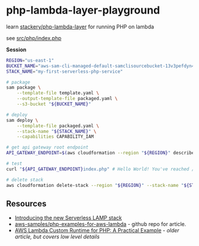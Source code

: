 # php-lambda-layer-playground

learn [stackery/php-lambda-layer](https://github.com/stackery/php-lambda-layer) for running PHP on lambda

see [src/php/index.php](src/php/index.php)

**Session**

```sh
REGION="us-east-1"
BUCKET_NAME="aws-sam-cli-managed-default-samclisourcebucket-13v3pefdyn46p"
STACK_NAME="my-first-serverless-php-service"

# package
sam package \
    --template-file template.yaml \
    --output-template-file packaged.yaml \
    --s3-bucket "${BUCKET_NAME}"

# deploy
sam deploy \
    --template-file packaged.yaml \
    --stack-name "${STACK_NAME}" \
    --capabilities CAPABILITY_IAM

# get api gateway root endpoint 
API_GATEWAY_ENDPOINT=$(aws cloudformation --region "${REGION}" describe-stacks --stack-name "${STACK_NAME}" --query "Stacks[0].Outputs[?OutputKey=='ApiGatewayEndpoint'].OutputValue" --output text)

# test
curl "${API_GATEWAY_ENDPOINT}index.php" # Hello World! You've reached /index.php

# delete stack
aws cloudformation delete-stack --region "${REGION}" --stack-name "${STACK_NAME}"
```

## Resources

* [Introducing the new Serverless LAMP stack](https://aws.amazon.com/blogs/compute/introducing-the-new-serverless-lamp-stack/)
* [aws-samples/php-examples-for-aws-lambda](https://github.com/aws-samples/php-examples-for-aws-lambda) - github repo for article.
* [AWS Lambda Custom Runtime for PHP: A Practical Example](https://aws.amazon.com/blogs/apn/aws-lambda-custom-runtime-for-php-a-practical-example/) - *older article, but covers low level details*